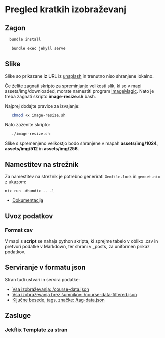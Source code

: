 # Pregled kratkih izobraževanj

## Zagon

```bash
  bundle install
```

```bash
   bundle exec jekyll serve
```

## Slike

Slike so prikazane iz  URL iz [unsplash](https://unsplash.com) in trenutno niso shranjene lokalno.

Če želite zagnati skripto za spreminjanje velikosti slik, ki so v mapi assets/img/downloaded, morate namestiti program [ImageMagic](https://imagemagick.org/script/download.php). 
Nato je treba zagnati skripto **image-resize.sh** bash. 

Najprej dodajte pravice za izvajanje:
```bash
   chmod +x image-resize.sh
```
Nato zaženite skripto:
```bash
   ./image-resize.sh 
```
Slike s spremenjeno velikostjo bodo shranjene v mapah **assets/img/1024**, **assets/img/512** in **assets/img/256**.

## Namestitev na strežnik

Za namestitev na strežnik je potrebno generirati `Gemfile.lock` in `gemset.nix` z ukazom:

```
nix run .#bundix -- -l
```

- [Dokumentacija](https://nixos.org/manual/nixpkgs/stable/#developing-with-ruby)

## Uvoz podatkov

### Format csv
V mapi s **script** se nahaja python skripta, ki sprejme tabelo v obliko .csv in pretvori podatke v Markdown, ter shrani v _posts, za uniformen prikaz podatkov.


## Serviranje v formatu json
Stran tudi ustvari in servira podatke:
- [Vsa izobraževanja: /course-data.json](https://pmd.lpm.feri.um.si/course-data.json)
- [Vsa izobraževanja brez šumnikov: /course-data-filtered.json](https://pmd.lpm.feri.um.si/course-data-filtered.json)
- [Ključne besede, tags, značke: /tag-data.json](https://pmd.lpm.feri.um.si/tag-data.json)

## Zasluge
### Jekflix Template za stran

